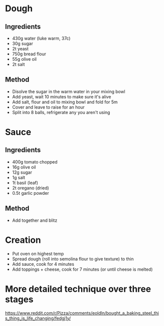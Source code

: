 # Dough

## Ingredients

* 430g water (luke warm, 37c)
* 30g sugar
* 2t yeast
* 750g bread flour
* 55g olive oil
* 2t salt

## Method

* Disolve the sugar in the warm water in your mixing bowl
* Add yeast, wait 10 minutes to make sure it's alive
* Add salt, flour and oil to mixing bowl and fold for 5m
* Cover and leave to raise for an hour
* Split into 8 balls, refrigerate any you aren't using

# Sauce

## Ingredients

* 400g tomato chopped
* 16g olive oil
* 12g sugar
* 1g salt
* 1t basil (leaf)
* 2t oregano (dried)
* 0.5t garlic powder

## Method

* Add together and blitz

# Creation

* Put oven on highest temp
* Spread dough (roll into semolina flour to give texture) to thin
* Add sauce, cook for 4 minutes
* Add toppings + cheese, cook for 7 minutes (or until cheese is melted)

# More detailed technique over three stages

https://www.reddit.com/r/Pizza/comments/eoldln/bought_a_baking_steel_this_thing_is_life_changing/fedgj1y/
